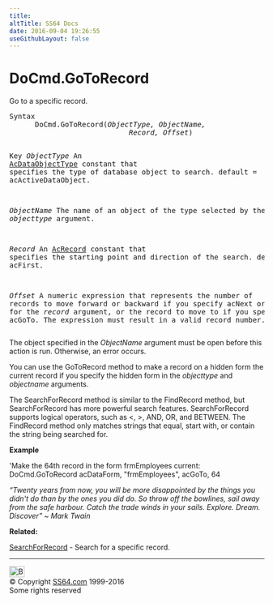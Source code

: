 ```yaml
---
title:
altTitle: SS64 Docs
date: 2016-09-04 19:26:55
useGithubLayout: false
---
```

<!-- #BeginLibraryItem "/Library/head_access.lbi" --><!-- #EndLibraryItem --><h1>DoCmd.GoToRecord</h1>
<p> Go to a specific record.</p>
<pre>Syntax
      DoCmd.GoToRecord(<i>ObjectType, ObjectName,
                            Record, Offset</i>)

Key
   <i>ObjectType</i> An <a href="acdataobjecttype.html">AcDataObjectType</a> constant that specifies
              the type of database object to search.
              default = acActiveDataObject.<i>

   ObjectName</i> The name of an object of the type selected by
              the <i>objecttype</i> argument.

   <i>Record</i>     An <a href="acrecord.html">AcRecord</a> constant that specifies the 
              starting point and direction of the search.
              default = acFirst.

   <i>Offset</i>     A numeric expression that represents the number
              of records to move forward or backward if you
              specify acNext or acPrevious for the <i>record</i> argument,
              or the record to move to if you specify acGoTo.
              The expression must result in a valid record number.</pre>
<p> The object specified in the <i>ObjectName</i> argument must be open before this action is run. Otherwise, an error occurs.</p>
<p>You can use the GoToRecord method to make a record on a hidden form the current record if you specify the hidden form in the <i>objecttype</i> and <i>objectname</i> arguments.</p>
<p>The SearchForRecord method is similar to the FindRecord method, but SearchForRecord has more powerful search features. SearchForRecord supports logical operators, such as &lt;, &gt;, AND, OR, and BETWEEN. The FindRecord method only matches strings that equal, start with, or contain the string being searched for.</p>
<p><b>Example</b></p>
<p>'Make the 64th record in the form frmEmployees current:<br>
DoCmd.GoToRecord acDataForm, "frmEmployees", acGoTo, 64 </p>
<p class="quote"><i>“Twenty years from now, you will be more disappointed by the things you didn't do than by the ones you did do. So throw off the bowlines, sail away from the safe harbour. Catch the trade winds in your sails. Explore. Dream. Discover” ~ Mark Twain</i></p>
<p><b>Related:</b></p>
<p><a href="searchforrecord.html">SearchForRecord</a> - Search for a specific record.</p><!-- #BeginLibraryItem "/Library/foot_access.lbi" --><p>
<!-- access -->

<hr>
<div id="bl" class="footer"><a href="gotorecord.html#"><img src="../images/top.png" width="30" height="22" alt="Back to the Top"></a></div>
<div id="br" class="footer, tagline">© Copyright <a href="../index.html">SS64.com</a> 1999-2016<br>
Some rights reserved</div><!-- #EndLibraryItem -->

